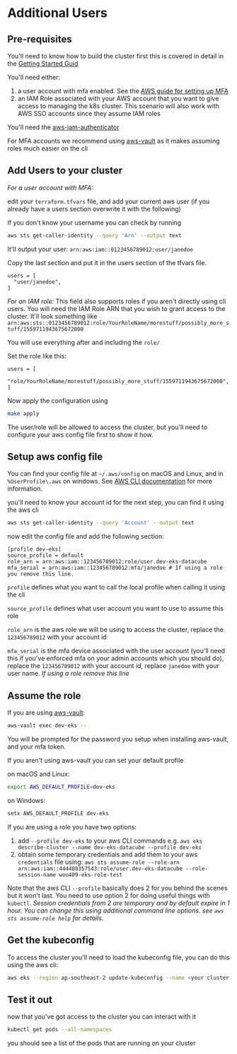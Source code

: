 # Additional Users

## Pre-requisites

You'll need to know how to build the cluster first this is covered in detail in the [Getting Started Guid](./getting_started.md) 

You'll need either:
1. a user account with mfa enabled. See the [AWS guide for setting up MFA](https://docs.aws.amazon.com/IAM/latest/UserGuide/id_credentials_mfa_enable_virtual.html)
2. an IAM Role associated with your AWS account that you want to give access to managing the k8s cluster. This scenario will also work with AWS SSO accounts since they assume IAM roles 

You'll need the [aws-iam-authenticator](https://docs.aws.amazon.com/eks/latest/userguide/install-aws-iam-authenticator.html)

For MFA accounts we recommend using [aws-vault](https://github.com/99designs/aws-vault) as it makes assuming roles much easier on the cli

## Add Users to your cluster

*For a user account with MFA:*

edit your `terraform.tfvars` file, and add your current aws user (if you already have a users section overwrite it with the following)

If you don't know your username you can check by running 

```bash
aws sts get-caller-identity --query 'Arn' --output text
```

It'll output your user: `arn:aws:iam::0123456789012:user/janedoe`

Copy the last section and put it in the users section of the tfvars file.

```config
users = [
  "user/janedoe",
]
```

*For an IAM role:*
This field also supports roles if you aren't directly using cli users.
You will need the IAM Role ARN that you wish to grant access to the cluster.
It'll look something like `arn:aws:sts::0123456789012:role/YourRoleName/morestuff/possibly_more_stuff/1559711943675672000`

You will use everything after and including the `role/`

Set the role like this: 

```config
users = [
  "role/YourRoleName/morestuff/possibly_more_stuff/1559711943675672000",
]
```

Now apply the configuration using 

```bash
make apply
```

The user/role will be allowed to access the cluster, but you'll need to configure your aws config file first to show it how.

## Setup aws config file

You can find your config file at `~/.aws/config` on macOS and Linux, and in `%UserProfile\.aws` on windows. See [AWS CLI documentation](https://docs.aws.amazon.com/cli/latest/userguide/cli-configure-files.html) for more information. 

you'll need to know your account id for the next step, you can find it using the aws cli

```bash
aws sts get-caller-identity --query 'Account' --output text
```

now edit the config file and add the following section:

```config
[profile dev-eks]
source_profile = default
role_arn = arn:aws:iam::123456789012:role/user.dev-eks-datacube
mfa_serial = arn:aws:iam::123456789012:mfa/janedoe # If using a role you remove this line.
```

`profile` defines what you want to call the local profile when calling it using the cli

`source_profile` defines what user account you want to use to assume this role

`role_arn` is the aws role we will be using to access the cluster, replace the `123456789012` with your account id

`mfa_serial` is the mfa device associated with the user account (you'll need this if you've enforced mfa on your admin accounts which you should do), replace the `123456789012` with your account id, replace `janedoe` with your user name. _If using a role remove this line_

## Assume the role

If you are using [aws-vault](https://github.com/99designs/aws-vault):

```bash
aws-vault exec dev-eks --
```

You will be prompted for the password you setup when installing aws-vault, and your mfa token.

If you aren't using aws-vault you can set your default profile 

on macOS and Linux:

```bash
export AWS_DEFAULT_PROFILE=dev-eks
```

on Windows:

```bash
setx AWS_DEFAULT_PROFILE dev-eks
```

If you are using a role you have two options:
1. add `--profile dev-eks` to your aws CLI commands e.g. `aws eks describe-cluster --name dev-eks-datacube --profile dev-eks`
2. obtain some temporary credentials and add them to your aws `credentials` file using:
`aws sts assume-role --role-arn arn:aws:iam::444488357543:role/user.dev-eks-datacube --role-session-name woo409-eks-role-test`

Note that the aws CLI `--profile` basically does 2 for you behind the scenes but it won't last. You need to use option 2 for doing useful things with `kubectl`.
_Session credentials from 2 are temporary and by default expire in 1 hour. You can change this using additional command line options. see `aws sts assume-role help` for details._

## Get the kubeconfig 

To access the cluster you'll need to load the kubeconfig file, you can do this
using the aws cli:

```bash 
aws eks --region ap-southeast-2 update-kubeconfig --name <your cluster name>
```


## Test it out

now that you've got access to the cluster you can interact with it

```bash
kubectl get pods --all-namespaces
```

you should see a list of the pods that are running on your cluster
